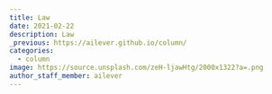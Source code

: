 ```yaml
---
title: Law
date: 2021-02-22
description: Law
_previous: https://ailever.github.io/column/
categories:
  - column
image: https://source.unsplash.com/zeH-ljawHtg/2000x1322?a=.png
author_staff_member: ailever
---
```


